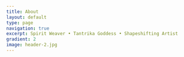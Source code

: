 ```yaml
---
title: About
layout: default
type: page
navigation: true
excerpt: Spirit Weaver • Tantrika Goddess • Shapeshifting Artist
gradient: 2
image: header-2.jpg
---
```


